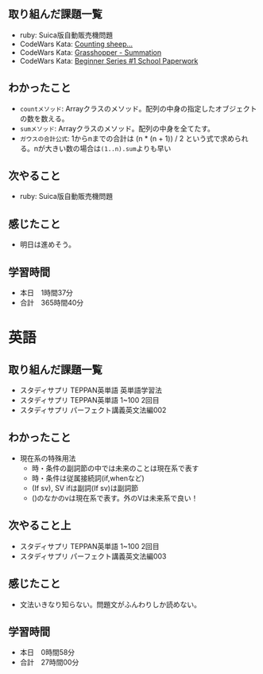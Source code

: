 ## 取り組んだ課題一覧
- ruby: Suica版自動販売機問題
- CodeWars Kata: [Counting sheep...](https://www.codewars.com/kata/54edbc7200b811e956000556)
- CodeWars Kata: [Grasshopper - Summation](https://www.codewars.com/kata/55d24f55d7dd296eb9000030)
- CodeWars Kata: [Beginner Series #1 School Paperwork](https://www.codewars.com/kata/55f9b48403f6b87a7c0000bd)
## わかったこと
- `countメソッド`: Arrayクラスのメソッド。配列の中身の指定したオブジェクトの数を数える。
- `sumメソッド`: Arrayクラスのメソッド。配列の中身を全てたす。
- `ガウスの合計公式`: 1からnまでの合計は (n * (n + 1)) / 2 という式で求められる。nが大きい数の場合は`(1..n).sum`よりも早い
## 次やること
- ruby: Suica版自動販売機問題
## 感じたこと
- 明日は進めそう。
## 学習時間
- 本日　1時間37分
- 合計　365時間40分


# 英語
## 取り組んだ課題一覧
- スタディサプリ TEPPAN英単語 英単語学習法
- スタディサプリ TEPPAN英単語 1~100 2回目
- スタディサプリ パーフェクト講義英文法編002
## わかったこと
- 現在系の特殊用法
    - 時・条件の副詞節の中では未来のことは現在系で表す
    - 時・条件は従属接続詞(if,whenなど)
    - (If sv), SV ifは副詞(If sv)は副詞節
    - ()のなかのvは現在系で表す。外のVは未来系で良い！
## 次やること上
- スタディサプリ TEPPAN英単語 1~100 2回目
- スタディサプリ パーフェクト講義英文法編003
## 感じたこと
- 文法いきなり知らない。問題文がふんわりしか読めない。
## 学習時間
- 本日　0時間58分
- 合計　27時間00分